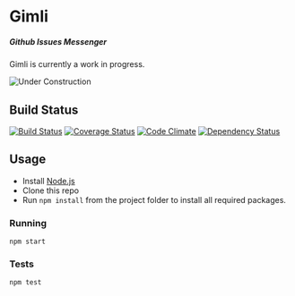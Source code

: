 # Gimli
##### Github Issues Messenger

Gimli is currently a work in progress.

![Under Construction](http://png-3.findicons.com/files/icons/990/vistaico_toolbar/256/under_construction.png)

## Build Status

[![Build Status](https://travis-ci.org/legitco/gimli.svg?branch=master)](https://travis-ci.org/legitco/gimli)
[![Coverage Status](https://coveralls.io/repos/legitco/gimli/badge.png)](https://coveralls.io/r/legitco/gimli)
[![Code Climate](https://codeclimate.com/github/legitco/gimli.png)](https://codeclimate.com/github/legitco/gimli)
[![Dependency Status](https://david-dm.org/legitco/gimli.svg)](https://david-dm.org/legitco/gimli)

## Usage

* Install [Node.js](http://nodejs.org/)
* Clone this repo
* Run `npm install` from the project folder to install all required packages.

### Running

    npm start

### Tests

    npm test
